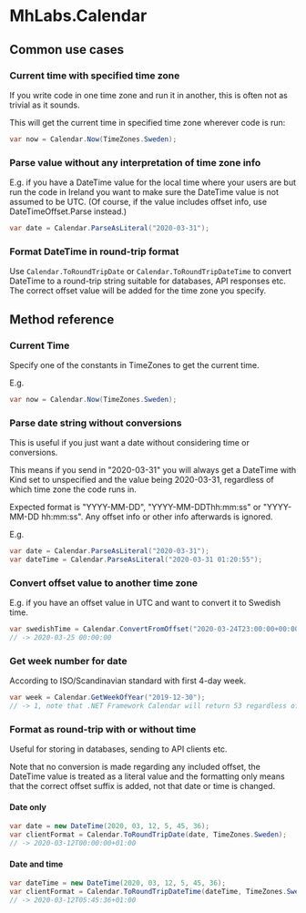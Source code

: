 # MhLabs.Calendar

## Common use cases

### Current time with specified time zone

If you write code in one time zone and run it in another, this is often not as trivial as it sounds.

This will get the current time in specified time zone wherever code is run:

```C#
var now = Calendar.Now(TimeZones.Sweden);
```

### Parse value without any interpretation of time zone info

E.g. if you have a DateTime value for the local time where your users are but run the code in Ireland you want to make sure the DateTime value is not assumed to be UTC. (Of course, if the value includes offset info, use DateTimeOffset.Parse instead.)

```C#
var date = Calendar.ParseAsLiteral("2020-03-31");
```

### Format DateTime in round-trip format

Use `Calendar.ToRoundTripDate` or `Calendar.ToRoundTripDateTime` to convert DateTime to a round-trip string suitable for databases, API responses etc. The correct offset value will be added for the time zone you specify.

## Method reference

### Current Time

Specify one of the constants in TimeZones to get the current time.

E.g.

```C#
var now = Calendar.Now(TimeZones.Sweden);
```

### Parse date string without conversions

This is useful if you just want a date without considering time or conversions.

This means if you send in "2020-03-31" you will always get a DateTime with Kind set to unspecified and the value being 2020-03-31, regardless of which time zone the code runs in.

Expected format is "YYYY-MM-DD", "YYYY-MM-DDThh:mm:ss" or "YYYY-MM-DD hh:mm:ss". Any offset info or other info afterwards is ignored.

E.g.

```C#
var date = Calendar.ParseAsLiteral("2020-03-31");
var dateTime = Calendar.ParseAsLiteral("2020-03-31 01:20:55");
```

### Convert offset value to another time zone

E.g. if you have an offset value in UTC and want to convert it to Swedish time.

```C#
var swedishTime = Calendar.ConvertFromOffset("2020-03-24T23:00:00+00:00", TimeZones.Sweden);
// -> 2020-03-25 00:00:00
```

### Get week number for date

According to ISO/Scandinavian standard with first 4-day week.

```C#
var week = Calendar.GetWeekOfYear("2019-12-30");
// -> 1, note that .NET Framework Calendar will return 53 regardless of parameters which is incorrect
```

### Format as round-trip with or without time

Useful for storing in databases, sending to API clients etc.

Note that no conversion is made regarding any included offset, the DateTime value is treated as a literal value and the formatting only means that the correct offset suffix is added, not that date or time is changed.

#### Date only

```C#
var date = new DateTime(2020, 03, 12, 5, 45, 36);
var clientFormat = Calendar.ToRoundTripDate(date, TimeZones.Sweden);
// -> 2020-03-12T00:00:00+01:00
```

#### Date and time

```C#
var dateTime = new DateTime(2020, 03, 12, 5, 45, 36);
var clientFormat = Calendar.ToRoundTripDateTime(dateTime, TimeZones.Sweden);
// -> 2020-03-12T05:45:36+01:00
```
